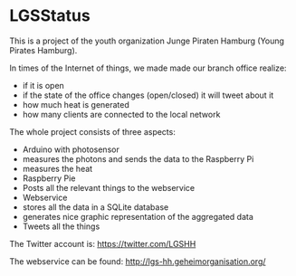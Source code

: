 LGSStatus
=========

This is a project of the youth organization Junge Piraten Hamburg (Young Pirates Hamburg).

In times of the Internet of things, we made made our branch office realize:

* if it is open
* if the state of the office changes (open/closed) it will tweet about it
* how much heat is generated
* how many clients are connected to the local network

The whole project consists of three aspects:

* Arduino with photosensor
 * measures the photons and sends the data to the Raspberry Pi
 * measures the heat
* Raspberry Pie
 * Posts all the relevant things to the webservice
* Webservice
 * stores all the data in a SQLite database
 * generates nice graphic representation of the aggregated data
 * Tweets all the things

The Twitter account is: https://twitter.com/LGSHH

The webservice can be found: http://lgs-hh.geheimorganisation.org/
